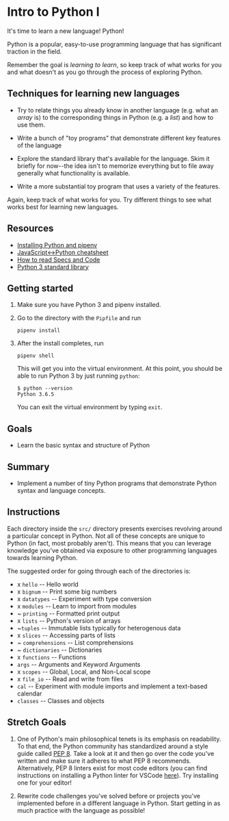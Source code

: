 # Intro to Python I

It's time to learn a new language! Python!

Python is a popular, easy-to-use programming language that has significant traction in the field.

Remember the goal is _learning to learn_, so keep track of what works for you and what doesn't as you go through the process of exploring Python.

## Techniques for learning new languages

* Try to relate things you already know in another language (e.g. what an _array_ is) to the corresponding things in Python (e.g. a _list_) and how to use them.

* Write a bunch of "toy programs" that demonstrate different key features of the language

* Explore the standard library that's available for the language. Skim it briefly for now--the idea isn't to memorize everything but to file away generally what functionality is available.

* Write a more substantial toy program that uses a variety of the features.

Again, keep track of what works for you. Try different things to see what works
best for learning new languages.

## Resources

* [Installing Python and pipenv](https://github.com/LambdaSchool/CS-Wiki/wiki/Installing-Python-3-and-pipenv)
* [JavaScript<->Python cheatsheet](https://github.com/LambdaSchool/CS-Wiki/wiki/Javascript-Python-cheatsheet)
* [How to read Specs and Code](https://github.com/LambdaSchool/CS-Wiki/wiki/How-to-Read-Specifications-and-Code)
* [Python 3 standard library](https://docs.python.org/3.6/library/)

## Getting started

1. Make sure you have Python 3 and pipenv installed.

2. Go to the directory with the `Pipfile` and run
   ```
   pipenv install
   ```

3. After the install completes, run
   ```
   pipenv shell
   ```
   This will get you into the virtual environment. At this point, you should be able to run Python 3 by just running `python`:
   ```
   $ python --version
   Python 3.6.5
   ```

   You can exit the virtual environment by typing `exit`.

## Goals

* Learn the basic syntax and structure of Python

## Summary

* Implement a number of tiny Python programs that demonstrate Python syntax and language concepts.

## Instructions

Each directory inside the `src/` directory presents exercises revolving around a particular concept in Python. Not all of these concepts are unique to Python (in fact, most probably aren't). This means that you can leverage knowledge you've obtained via exposure to other programming languages towards learning Python. 

The suggested order for going through each of the directories is: 

* x `hello` -- Hello world
* x `bignum` -- Print some big numbers
* x `datatypes` -- Experiment with type conversion
* x `modules` -- Learn to import from modules
* ~ `printing` -- Formatted print output
* x `lists` -- Python's version of arrays
* ~`tuples` -- Immutable lists typically for heterogenous data
* x `slices` -- Accessing parts of lists
* ~ `comprehensions` -- List comprehensions
* ~ `dictionaries` -- Dictionaries
* x `functions` -- Functions
* `args` -- Arguments and Keyword Arguments
* x `scopes` -- Global, Local, and Non-Local scope
* x `file_io` -- Read and write from files
* `cal` -- Experiment with module imports and implement a text-based calendar
* `classes` -- Classes and objects

## Stretch Goals

1. One of Python's main philosophical tenets is its emphasis on readability. To that end, the Python community has standardized around a style guide called [PEP 8](https://www.python.org/dev/peps/pep-0008/). Take a look at it and then go over the code you've written and make sure it adheres to what PEP 8 recommends. Alternatively, PEP 8 linters exist for most code editors (you can find instructions on installing a Python linter for VSCode [here](https://code.visualstudio.com/docs/python/linting)). Try installing one for your editor!

2.  Rewrite code challenges you've solved before or projects you've implemented before in a different language in Python. Start getting in as much practice with the language as possible!